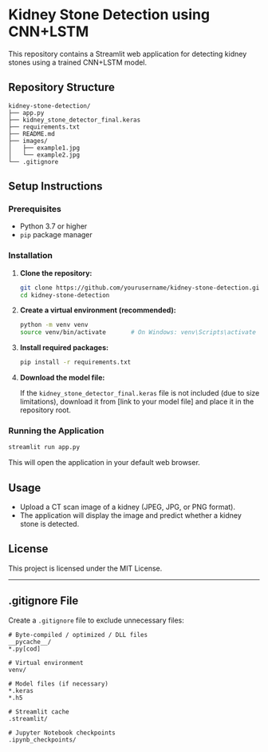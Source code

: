 # Kidney Stone Detection using CNN+LSTM

This repository contains a Streamlit web application for detecting kidney stones using a trained CNN+LSTM model.

## Repository Structure

```
kidney-stone-detection/
├── app.py
├── kidney_stone_detector_final.keras
├── requirements.txt
├── README.md
├── images/
│   ├── example1.jpg
│   └── example2.jpg
└── .gitignore
```

## Setup Instructions

### Prerequisites

- Python 3.7 or higher
- `pip` package manager

### Installation

1. **Clone the repository:**

   ```bash
   git clone https://github.com/yourusername/kidney-stone-detection.git
   cd kidney-stone-detection
   ```

2. **Create a virtual environment (recommended):**

   ```bash
   python -m venv venv
   source venv/bin/activate       # On Windows: venv\Scripts\activate
   ```

3. **Install required packages:**

   ```bash
   pip install -r requirements.txt
   ```

4. **Download the model file:**

   If the `kidney_stone_detector_final.keras` file is not included (due to size limitations), download it from [link to your model file] and place it in the repository root.

### Running the Application

```bash
streamlit run app.py
```

This will open the application in your default web browser.

## Usage

- Upload a CT scan image of a kidney (JPEG, JPG, or PNG format).
- The application will display the image and predict whether a kidney stone is detected.

## License

This project is licensed under the MIT License.

---

## .gitignore File

Create a `.gitignore` file to exclude unnecessary files:

```plaintext
# Byte-compiled / optimized / DLL files
__pycache__/
*.py[cod]

# Virtual environment
venv/

# Model files (if necessary)
*.keras
*.h5

# Streamlit cache
.streamlit/

# Jupyter Notebook checkpoints
.ipynb_checkpoints/
```


